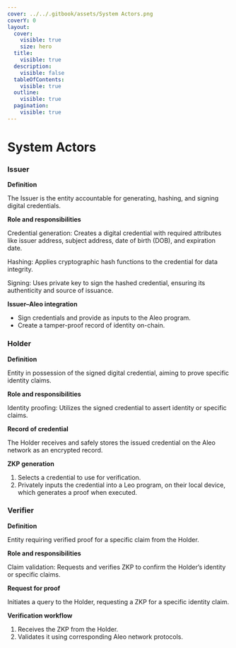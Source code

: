 ```yaml
---
cover: ../../.gitbook/assets/System Actors.png
coverY: 0
layout:
  cover:
    visible: true
    size: hero
  title:
    visible: true
  description:
    visible: false
  tableOfContents:
    visible: true
  outline:
    visible: true
  pagination:
    visible: true
---
```


# System Actors

### Issuer

**Definition**

The Issuer is the entity accountable for generating, hashing, and signing digital credentials.

**Role and responsibilities**

Credential generation: Creates a digital credential with required attributes like issuer address, subject address, date of birth (DOB), and expiration date.

Hashing: Applies cryptographic hash functions to the credential for data integrity.

Signing: Uses private key to sign the hashed credential, ensuring its authenticity and source of issuance.

**Issuer–Aleo integration**

* Sign credentials and provide as inputs to the Aleo program.
* Create a tamper-proof record of identity on-chain.

### Holder

**Definition**

Entity in possession of the signed digital credential, aiming to prove specific identity claims.

**Role and responsibilities**

Identity proofing: Utilizes the signed credential to assert identity or specific claims.

**Record of credential**

The Holder receives and safely stores the issued credential on the Aleo network as an encrypted record.

**ZKP generation**

1. Selects a credential to use for verification.
2. Privately inputs the credential into a Leo program, on their local device, which generates a proof when executed.

### **Verifier**

**Definition**

Entity requiring verified proof for a specific claim from the Holder.

**Role and responsibilities**

Claim validation: Requests and verifies ZKP to confirm the Holder’s identity or specific claims.

**Request for proof**

Initiates a query to the Holder, requesting a ZKP for a specific identity claim.

**Verification workflow**

1. Receives the ZKP from the Holder.
2. Validates it using corresponding Aleo network protocols.
